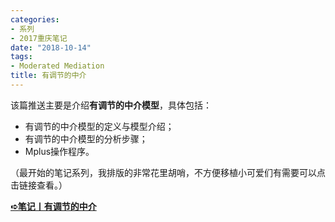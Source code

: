 ```yaml
---
categories:
- 系列
- 2017重庆笔记
date: "2018-10-14"
tags:
- Moderated Mediation
title: 有调节的中介
---
```

该篇推送主要是介绍**有调节的中介模型**，具体包括：

<!--more-->

- 有调节的中介模型的定义与模型介绍；
- 有调节的中介模型的分析步骤；
- Mplus操作程序。

（最开始的笔记系列，我排版的非常花里胡哨，不方便移植小可爱们有需要可以点击链接查看。）

[**➪笔记丨有调节的中介**](https://mp.weixin.qq.com/s?__biz=MzIwMDk1OTM2OQ==&mid=2247484519&idx=1&sn=04c2a824ca4a9537517a24253aae57bf&chksm=96f47081a183f997702eb2aebe7cfd5bc7bbebf6a04c004999e8d81b2f6e81be7d3aa5dc082d&token=1412599005&lang=zh_CN&scene=21#wechat_redirect)
